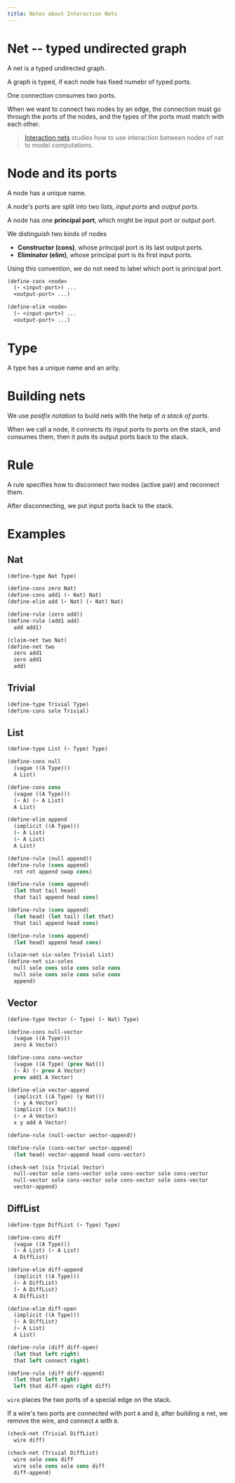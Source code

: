 ```yaml
---
title: Notes about Interaction Nets
---
```


# Net -- typed undirected graph

A net is a typed undirected graph.

A graph is typed, if each node has fixed numebr of typed ports.

One connection consumes two ports.

When we want to connect two nodes by an edge,
the connection must go through the ports of the nodes,
and the types of the ports must match with each other.

> [Interaction nets](https://en.wikipedia.org/wiki/Interaction_nets)
> studies how to use interaction
> between nodes of net
> to model computations.

# Node and its ports

A node has a unique name.

A node's ports are split into two lists,
_input ports_ and _output ports_.

A node has one **principal port**,
which might be input port or output port.

We distinguish two kinds of nodes

- **Constructor (cons)**, whose principal port is its last output ports.
- **Eliminator (elim)**, whose principal port is its first input ports.

Using this convention,
we do not need to label
which port is principal port.

```clojure
(define-cons <node>
  (- <input-port>) ...
  <output-port> ...)

(define-elim <node>
  (- <input-port>) ...
  <output-port> ...)
```

# Type

A type has a unique name and an arity.

# Building nets

We use _postfix notation_ to build nets
with the help of _a stack of ports_.

When we call a node,
it connects its input ports to ports on the stack,
and consumes them,
then it puts its output ports back to the stack.

# Rule

A rule specifies
how to disconnect two nodes (active pair)
and reconnect them.

After disconnecting, we put input ports back to the stack.

# Examples

## Nat

```clojure
(define-type Nat Type)

(define-cons zero Nat)
(define-cons add1 (- Nat) Nat)
(define-elim add (- Nat) (- Nat) Nat)

(define-rule (zero add))
(define-rule (add1 add)
  add add1)

(claim-net two Nat)
(define-net two
  zero add1
  zero add1
  add)
```

## Trivial

```clojure
(define-type Trivial Type)
(define-cons sole Trivial)
```

## List

```clojure
(define-type List (- Type) Type)

(define-cons null
  (vague ((A Type)))
  A List)

(define-cons cons
  (vague ((A Type)))
  (- A) (- A List)
  A List)

(define-elim append
  (implicit ((A Type)))
  (- A List)
  (- A List)
  A List)

(define-rule (null append))
(define-rule (cons append)
  rot rot append swap cons)

(define-rule (cons append)
  (let that tail head)
  that tail append head cons)

(define-rule (cons append)
  (let head) (let tail) (let that)
  that tail append head cons)

(define-rule (cons append)
  (let head) append head cons)

(claim-net six-soles Trivial List)
(define-net six-soles
  null sole cons sole cons sole cons
  null sole cons sole cons sole cons
  append)
```

## Vector

```clojure
(define-type Vector (- Type) (- Nat) Type)

(define-cons null-vector
  (vague ((A Type)))
  zero A Vector)

(define-cons cons-vector
  (vague ((A Type) (prev Nat)))
  (- A) (- prev A Vector)
  prev add1 A Vector)

(define-elim vector-append
  (implicit ((A Type) (y Nat)))
  (- y A Vector)
  (implicit ((x Nat)))
  (- x A Vector)
  x y add A Vector)

(define-rule (null-vector vector-append))

(define-rule (cons-vector vector-append)
  (let head) vector-append head cons-vector)

(check-net (six Trivial Vector)
  null-vector sole cons-vector sole cons-vector sole cons-vector
  null-vector sole cons-vector sole cons-vector sole cons-vector
  vector-append)
```

## DiffList

```clojure
(define-type DiffList (- Type) Type)

(define-cons diff
  (vague ((A Type)))
  (- A List) (- A List)
  A DiffList)

(define-elim diff-append
  (implicit ((A Type)))
  (- A DiffList)
  (- A DiffList)
  A DiffList)

(define-elim diff-open
  (implicit ((A Type)))
  (- A DiffList)
  (- A List)
  A List)

(define-rule (diff diff-open)
  (let that left right)
  that left connect right)

(define-rule (diff diff-append)
  (let that left right)
  left that diff-open right diff)
```

`wire` places the two ports of a special edge on the stack.

If a wire's two ports are connected with port `A` and `B`,
after building a net, we remove the wire, and connect `A` with `B`.

```clojure
(check-net (Trivial DiffList)
  wire diff)

(check-net (Trivial DiffList)
  wire sole cons diff
  wire sole cons sole cons diff
  diff-append)
```
